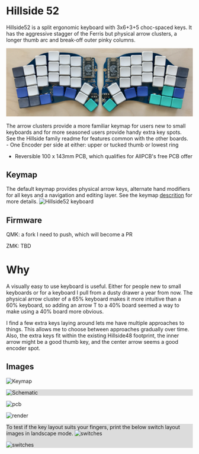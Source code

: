 # Hillside 52

Hillside52 is a split ergonomic keyboard with 3x6+3+5 choc-spaced keys.
It has the aggressive stagger of the Ferris but
  physical arrow clusters, a longer thumb arc
  and break-off outer pinky columns.

![Hillside52 keyboard](doc/image/hill52_photo.png "Hillside 52 keyboard")

The arrow clusters provide a more familiar keymap for users new to small keyboards and for more seasoned users provide handy extra key spots. 
 See the Hillside family readme for features common with the other boards.
 - One Encoder per side at either: upper or tucked thumb or lowest ring
- Reversible 100 x 143mm PCB, which qualifies for AllPCB's free PCB offer

## Keymap

The default keymap provides physical arrow keys, alternate hand modifiers for all keys and a navigation and editing layer. See the keymap [descrition](doc/keymap.md) for more details. ![Hillside52 keyboard](https://github.com/mmccoyd/hillside/wiki/image/keymap/hill52_summary.png "Hillside 52 keyboard three main layers")



  
## Firmware

QMK: a fork I need to push, which will become a PR

<!---

[Hillside58 fork](https://github.com/mmccoyd/qmk_firmware)
to be pushed and added as PR to QMK.
-->

ZMK: TBD

# Why

A visually easy to use keyboard is useful. Either for people new to small keyboards or for a keyboard I pull from a dusty drawer a year from now. The physical arrow cluster of a 65% keyboard makes it more intuitive than a 60% keyboard, so adding an arrow T to a 40% board seemed a way to make using a 40% board more obvious.

I find a few extra keys laying around lets me have multiple approaches to things. This allows me to choose between approaches gradually over time.
Also, the extra keys fit within the existing Hillside48 footprint, the inner arrow might be a good thumb key, and the center arrow seems a good encoder spot.


## Images

![Keymap](doc/image/hill56_keymap.png "PCB")

<div style="background-color:#DCDCDC;">

![Schematic](doc/image/hill56_schematic.svg "Schematic")
</div>

![pcb](doc/image/hill56_pcb.png "PCB")

![render](doc/image/hill56_pcb_render.png "Front Render")

<div style="background-color:#DCDCDC;">

To test if the key layout suits your fingers,
 print the below switch layout images in landscape mode.
![switches](doc/image/hill56_switches_left.svg "Switch Layout Left")

![switches](doc/image/hill56_switches_right.svg "Switch Layout Right")
</div>

